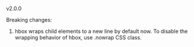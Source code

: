 v2.0.0

Breaking changes:
1. hbox wraps child elements to a new line by default now.
To disable the wrapping behavior of hbox, use .nowrap CSS class.

